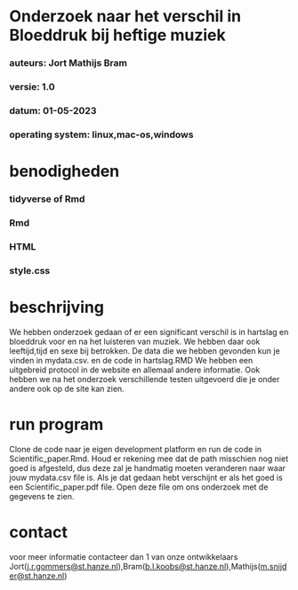 # Onderzoek naar het verschil in Bloeddruk bij heftige muziek

### auteurs: Jort Mathijs Bram
### versie: 1.0
### datum: 01-05-2023
### operating system: linux,mac-os,windows

# benodigheden
### tidyverse of Rmd
### Rmd
### HTML
### style.css

# beschrijving
We hebben onderzoek gedaan of er een significant verschil is in hartslag en bloeddruk voor en na het luisteren van muziek. We hebben daar ook leeftijd,tijd en sexe bij betrokken.
De data die we hebben gevonden kun je vinden in mydata.csv. en de code in hartslag.RMD
We hebben een uitgebreid protocol in de website en allemaal andere informatie.
Ook hebben we na het onderzoek verschillende testen uitgevoerd die je onder andere ook op de site kan zien.


# run program
Clone de code naar je eigen development platform en run de code in Scientific_paper.Rmd.
Houd er rekening mee dat de path misschien nog niet goed is afgesteld, dus deze zal je handmatig moeten veranderen naar waar jouw mydata.csv file is.
Als je dat gedaan hebt verschijnt er als het goed is een Scientific_paper.pdf file.
Open deze file om ons onderzoek met de gegevens te zien.



# contact
voor meer informatie contacteer dan 1 van onze ontwikkelaars Jort(j.r.gommers@st.hanze.nl),Bram(b.l.koobs@st.hanze.nl),Mathijs(m.snijder@st.hanze.nl)
